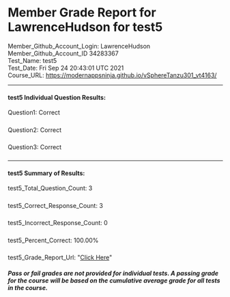 # Member Grade Report for LawrenceHudson for test5  
   
Member_Github_Account_Login: LawrenceHudson  
Member_Github_Account_ID 34283367  
Test_Name: test5  
Test_Date: Fri Sep 24 20:43:01 UTC 2021  
Course_URL: https://modernappsninja.github.io/vSphereTanzu301_vt4163/  
   
---  
#### test5 Individual Question Results:  
Question1: Correct  
#####  
Question2: Correct  
#####  
Question3: Correct  
#####  
---  
#### test5 Summary of Results:  
test5_Total_Question_Count: 3  
#####  
test5_Correct_Response_Count: 3  
#####  
test5_Incorrect_Response_Count: 0  
#####  
test5_Percent_Correct: 100.00%  
#####  
test5_Grade_Report_Url: "[Click Here](https://github.com/modernappsninjas/LawrenceHudson/blob/main/static/userdata/courses/vSphereTanzu301_vt4163/grade_report.pr366.test5.md)"
##### Pass or fail grades are not provided for individual tests. A passing grade for the course will be based on the cumulative average grade for all tests in the course.  
